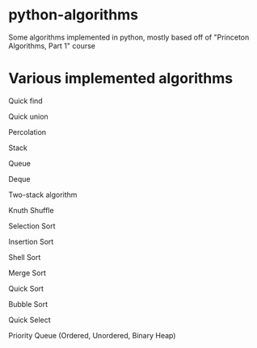 # python-algorithms
Some algorithms implemented in python, mostly based off of "Princeton Algorithms, Part 1" course

# Various implemented algorithms
Quick find

Quick union

Percolation

Stack

Queue

Deque

Two-stack algorithm

Knuth Shuffle

Selection Sort

Insertion Sort

Shell Sort

Merge Sort

Quick Sort

Bubble Sort

Quick Select

Priority Queue (Ordered, Unordered, Binary Heap)
